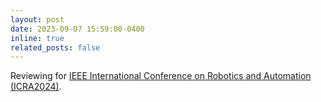 ```yaml
---
layout: post
date: 2023-09-07 15:59:00-0400
inline: true
related_posts: false
---
```


Reviewing for <a href="https://2024.ieee-icra.org/">IEEE International Conference on Robotics and Automation (ICRA2024)</a>.

